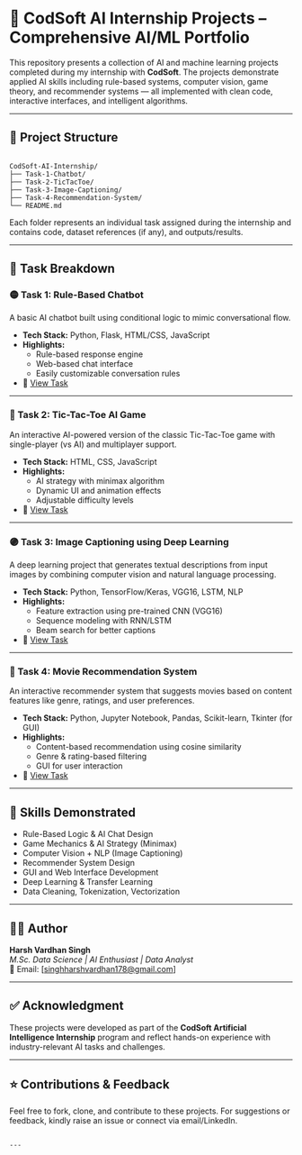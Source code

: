
# 🤖 CodSoft AI Internship Projects – Comprehensive AI/ML Portfolio

This repository presents a collection of AI and machine learning projects completed during my internship with **CodSoft**. The projects demonstrate applied AI skills including rule-based systems, computer vision, game theory, and recommender systems — all implemented with clean code, interactive interfaces, and intelligent algorithms.

---

## 📁 Project Structure

```

CodSoft-AI-Internship/
├── Task-1-Chatbot/
├── Task-2-TicTacToe/
├── Task-3-Image-Captioning/
├── Task-4-Recommendation-System/
└── README.md

```

Each folder represents an individual task assigned during the internship and contains code, dataset references (if any), and outputs/results.

---

## 🧠 Task Breakdown

### 🟡 Task 1: Rule-Based Chatbot
A basic AI chatbot built using conditional logic to mimic conversational flow.

- **Tech Stack:** Python, Flask, HTML/CSS, JavaScript
- **Highlights:**
  - Rule-based response engine
  - Web-based chat interface
  - Easily customizable conversation rules
- 📂 [View Task](./Task-1-Chatbot)

---

### 🔵 Task 2: Tic-Tac-Toe AI Game
An interactive AI-powered version of the classic Tic-Tac-Toe game with single-player (vs AI) and multiplayer support.

- **Tech Stack:** HTML, CSS, JavaScript
- **Highlights:**
  - AI strategy with minimax algorithm
  - Dynamic UI and animation effects
  - Adjustable difficulty levels
- 📂 [View Task](./Task-2-TicTacToe)

---

### 🟣 Task 3: Image Captioning using Deep Learning
A deep learning project that generates textual descriptions from input images by combining computer vision and natural language processing.

- **Tech Stack:** Python, TensorFlow/Keras, VGG16, LSTM, NLP
- **Highlights:**
  - Feature extraction using pre-trained CNN (VGG16)
  - Sequence modeling with RNN/LSTM
  - Beam search for better captions
- 📂 [View Task](./Task-3-Image-Captioning)

---

### 🔴 Task 4: Movie Recommendation System
An interactive recommender system that suggests movies based on content features like genre, ratings, and user preferences.

- **Tech Stack:** Python, Jupyter Notebook, Pandas, Scikit-learn, Tkinter (for GUI)
- **Highlights:**
  - Content-based recommendation using cosine similarity
  - Genre & rating-based filtering
  - GUI for user interaction
- 📂 [View Task](./Task-4-Recommendation-System)

---

## 💼 Skills Demonstrated

- Rule-Based Logic & AI Chat Design
- Game Mechanics & AI Strategy (Minimax)
- Computer Vision + NLP (Image Captioning)
- Recommender System Design
- GUI and Web Interface Development
- Deep Learning & Transfer Learning
- Data Cleaning, Tokenization, Vectorization

---

## 👨‍💻 Author

**Harsh Vardhan Singh**  
_M.Sc. Data Science | AI Enthusiast | Data Analyst_  
📧 Email: [singhharshvardhan178@gmail.com]  

---

## ✅ Acknowledgment

These projects were developed as part of the **CodSoft Artificial Intelligence Internship** program and reflect hands-on experience with industry-relevant AI tasks and challenges.

---

## ⭐ Contributions & Feedback

Feel free to fork, clone, and contribute to these projects. For suggestions or feedback, kindly raise an issue or connect via email/LinkedIn.

```

---



